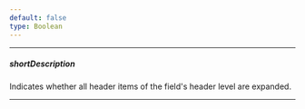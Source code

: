 ```yaml
---
default: false
type: Boolean
---
```

---
##### shortDescription
Indicates whether all header items of the field's header level are expanded.

---

